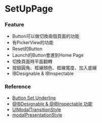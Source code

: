 # SetUpPage

### Feature
- Button可以做切換兩個頁面的功能
- 有PickerView的功能
- Reset的Button
- Launch的Button會進到Home Page
- 切換頁面時平面翻轉
- 按鈕圓角、框線顏色、框線寬度、加入底線
- IBDesignable & IBInspectable

### Reference
- [Button Set Underline](https://stackoverflow.com/questions/31357238/underline-button-text-in-swift)
- [@IBDesignable & @IBInspectable 功能](https://ithelp.ithome.com.tw/articles/10217669)
- [UIModalTransitionStyle](https://developer.apple.com/documentation/uikit/uimodaltransitionstyle)
- [modalPresentationStyle](https://developer.apple.com/documentation/uikit/uiviewcontroller/1621355-modalpresentationstyle)
